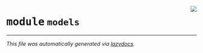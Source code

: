 <!-- markdownlint-disable -->

<a href="https://github.com/spqb/adabmDCApy/tree/main/adabmDCA/adabmDCA/models/__init__.py"><img align="right" style="float:right;" src="https://img.shields.io/badge/-source-cccccc?style=flat-square"></a>

# <kbd>module</kbd> `models`








---

_This file was automatically generated via [lazydocs](https://github.com/ml-tooling/lazydocs)._
